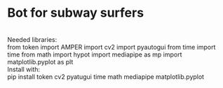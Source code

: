# Bot for subway surfers
</br>
Needed libraries:
</br>
  from token import AMPER
  import cv2
  import pyautogui
  from time import time
  from math import hypot
  import mediapipe as mp
  import matplotlib.pyplot as plt
</br>
Install with:
</br>
pip install token cv2 pyatugui time math mediapipe matplotlib.pyplot
